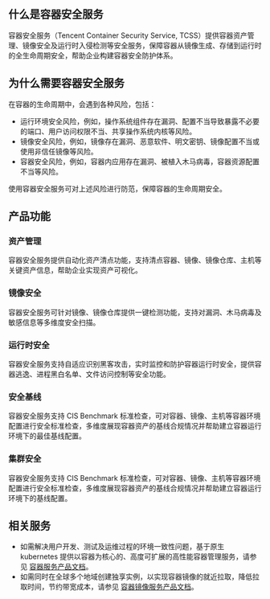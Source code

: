 ## 什么是容器安全服务
容器安全服务（Tencent Container Security Service, TCSS）提供容器资产管理、镜像安全及运行时入侵检测等安全服务，保障容器从镜像生成、存储到运行时的全生命周期安全，帮助企业构建容器安全防护体系。
## 为什么需要容器安全服务
在容器的生命周期中，会遇到各种风险，包括：
- 运行环境安全风险，例如，操作系统组件存在漏洞、配置不当导致暴露不必要的端口、用户访问权限不当、共享操作系统内核等风险。
- 镜像安全风险，例如，镜像存在漏洞、恶意软件、明文密钥、镜像配置不当或使用非信任镜像等风险。
- 容器安全风险，例如，容器内应用存在漏洞、被植入木马病毒，容器资源配置不当等风险。

使用容器安全服务可对上述风险进行防范，保障容器的生命周期安全。

## 产品功能
### 资产管理
容器安全服务提供自动化资产清点功能，支持清点容器、镜像、镜像仓库、主机等关键资产信息，帮助企业实现资产可视化。

### 镜像安全
容器安全服务可针对镜像、镜像仓库提供一键检测功能，支持对漏洞、木马病毒及敏感信息等多维度安全扫描。

### 运行时安全
容器安全服务支持自适应识别黑客攻击，实时监控和防护容器运行时安全，提供容器逃逸、进程黑白名单、文件访问控制等安全功能。

### 安全基线
容器安全服务支持 CIS Benchmark 标准检查，可对容器、镜像、主机等容器环境配置进行安全标准检查，多维度展现容器资产的基线合规情况并帮助建立容器运行环境下的最佳基线配置。

### 集群安全
容器安全服务支持 CIS Benchmark 标准检查，可对容器、镜像、主机等容器环境配置进行安全标准检查，多维度展现容器资产的基线合规情况并帮助建立容器运行环境下的基线配置。



## 相关服务
- 如需解决用户开发、测试及运维过程的环境一致性问题，基于原生 kubernetes 提供以容器为核心的、高度可扩展的高性能容器管理服务，请参见 [容器服务产品文档](https://cloud.tencent.com/document/product/457)。
- 如需同时在全球多个地域创建独享实例，以实现容器镜像的就近拉取，降低拉取时间，节约带宽成本，请参见 [容器镜像服务产品文档](https://cloud.tencent.com/document/product/1141)。

